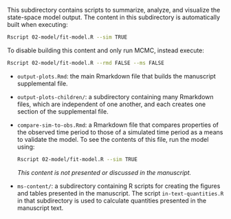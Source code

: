 This subdirectory contains scripts to summarize, analyze, and visualize the state-space model output.
The content in this subdirectory is automatically built when executing:

```bash
Rscript 02-model/fit-model.R --sim TRUE
```

To disable building this content and only run MCMC, instead execute:

```bash
Rscript 02-model/fit-model.R --rmd FALSE --ms FALSE
```

* `output-plots.Rmd`: the main Rmarkdown file that builds the manuscript supplemental file.
* `output-plots-children/`: a subdirectory containing many Rmarkdown files, which are independent of one another, and each creates one section of the supplemental file.
* `compare-sim-to-obs.Rmd`: a Rmarkdown file that compares properties of the observed time period to those of a simulated time period as a means to validate the model. To see the contents of this file, run the model using:
    ```bash
    Rscript 02-model/fit-model.R --sim TRUE
    ```
    
    _This content is not presented or discussed in the manuscript._
* `ms-content/`: a subdirectory containing R scripts for creating the figures and tables presented in the manuscript. The script `in-text-quantities.R` in that subdirectory is used to calculate quantities presented in the manuscript text.
